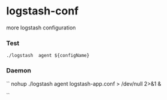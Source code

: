# logstash-conf
more logstash configuration 



### Test


``
 ./logstash  agent ${configName}
``

### Daemon

``
nohup ./logstash  agent logstash-app.conf  > /dev/null 2>&1 &

``


